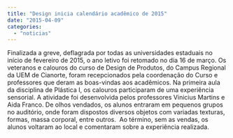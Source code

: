 ```yaml
---
title: "Design inicia calendário acadêmico de 2015"
date: "2015-04-09"
categories: 
  - "noticias"
---
```


Finalizada a greve, deflagrada por todas as universidades estaduais no início de fevereiro de 2015, o ano letivo foi retomado no dia 16 de março. Os veteranos e calouros do curso de Design de Produtos, do Campus Regional da UEM de Cianorte, foram recepcionados pela coordenação do Curso e professores que deram as boas-vindas aos acadêmicos. Na primeira aula da disciplina de Plástica I, os calouros participaram de uma experiência sensorial. A atividade foi desenvolvida pelos professores Vinicius Martins e Aida Franco. De olhos vendados, os alunos entraram em pequenos grupos no auditório, onde foram dispostos diversos objetos com variadas texturas, formas, massa corporal, entre outros.  Ao término, sem as vendas, os alunos voltaram ao local e comentaram sobre a experiência realizada.


